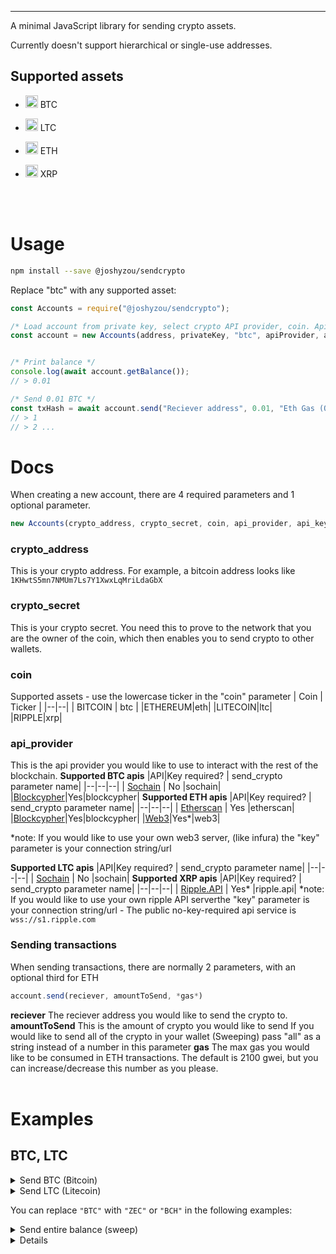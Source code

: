 
<hr />

A minimal JavaScript library for sending crypto assets.

Currently doesn't support hierarchical or single-use addresses.

## Supported assets

-   <img style="margin-bottom: -5px;" height="20" width="20" src="https://bitcoin.org/img/icons/opengraph.png?1621851118" /> BTC

-   <img style="margin-bottom: -5px;" height="20" width="20" src=".https://qph.fs.quoracdn.net/main-qimg-6b38de5b5d9320901235aa116d38bfda" /> LTC 

-   <img style="margin-bottom: -5px;" height="20" width="20" src="https://upload.wikimedia.org/wikipedia/commons/thumb/6/6f/Ethereum-icon-purple.svg/1200px-Ethereum-icon-purple.svg.png" /> ETH

-   <img style="margin-bottom: -5px;" height="20" width="20" src="https://brandslogos.com/wp-content/uploads/thumbs/ripple-logo-vector-1.svg" /> XRP

<br /><br />

# Usage

```sh
npm install --save @joshyzou/sendcrypto
```

Replace "btc" with any supported asset:

```js
const Accounts = require("@joshyzou/sendcrypto");

/* Load account from private key, select crypto API provider, coin. ApiKey is optional*/
const account = new Accounts(address, privateKey, "btc", apiProvider, apiKey);


/* Print balance */
console.log(await account.getBalance());
// > 0.01

/* Send 0.01 BTC */
const txHash = await account.send("Reciever address", 0.01, "Eth Gas (Only applies to ethereum)")
// > 1
// > 2 ...
```
# Docs
When creating a new account, there are 4 required parameters and 1 optional parameter. 
```js
new Accounts(crypto_address, crypto_secret, coin, api_provider, api_key-optional);
```
### crypto_address
This is your crypto address. For example, a bitcoin address looks like `1KHwtS5mn7NMUm7Ls7Y1XwxLqMriLdaGbX`
### crypto_secret
This is your crypto secret. You need this to prove to the network that you are the owner of the coin, which then enables you to send crypto to other wallets.
### coin
Supported assets - use the lowercase ticker in the "coin" parameter
| Coin | Ticker |
|--|--|
| BITCOIN | btc |
|ETHEREUM|eth|
|LITECOIN|ltc|
|RIPPLE|xrp|
### api_provider
This is the api provider you would like to use to interact with the rest of the blockchain. 
**Supported BTC apis**
|API|Key required? | send_crypto parameter name|
|--|--|--|
| [Sochain](https://sochain.com/) | No |sochain|
|[Blockcypher](https://www.blockcypher.com/)|Yes|blockcypher|
**Supported ETH apis**
|API|Key required? | send_crypto parameter name|
|--|--|--|
| [Etherscan](https://etherscan.io/) | Yes |etherscan|
|[Blockcypher](https://www.blockcypher.com/)|Yes|blockcypher|
|[Web3](https://web3js.readthedocs.io/)|Yes*|web3|

*note: If you would like to use your own web3 server, (like infura) the "key" parameter is your connection string/url

**Supported LTC apis**
|API|Key required? | send_crypto parameter name|
|--|--|--|
| [Sochain](https://sochain.com/) | No |sochain|
**Supported XRP apis**
|API|Key required? | send_crypto parameter name|
|--|--|--|
| [Ripple.API](https://xrpl.org/rippled-api.html) | Yes* |ripple.api|
*note: If you would like to use your own ripple API serverthe "key" parameter is your connection string/url - The public no-key-required api service is `wss://s1.ripple.com`
<br>
### Sending transactions
When sending transactions, there are normally 2 parameters, with an optional third for ETH
```js
account.send(reciever, amountToSend, *gas*)
```
**reciever** 
The reciever address you would like to send the crypto to.
**amountToSend**
This is the amount of crypto you would like to send 
If you would like to send all of the crypto in your wallet (Sweeping) pass "all" as a string instead of a number in this parameter
**gas**
The max gas you would like to be consumed in ETH transactions. The default is 2100 gwei, but you can increase/decrease this number as you please.
<br /><br />

# Examples


## BTC, LTC

<details>
<hr />
<summary>Send BTC (Bitcoin)</summary>

```ts
const Accounts =  require("@joshyzou/sendcrypto");

// Send BTC

const account = new Accounts("BTC Address", "BTC Secret", "btc", "sochain");
await account.send("reciever address", 0.01);

```
<hr />
</details>

<details>
<hr />
<summary>Send LTC (Litecoin)</summary>

```ts
const Accounts =  require("@joshyzou/sendcrypto");

// Send LTC

const account = new Accounts("LTC Address", "LTC Secret", "ltc", "sochain");
await account.send("reciever address", 0.01);
```

<hr />
</details>

You can replace `"BTC"` with `"ZEC"` or `"BCH"` in the following examples:

<details>
<hr />
<summary>Send entire balance (sweep)</summary>

```ts
const Accounts =  require("@joshyzou/sendcrypto");

// Send LTC

const account = new Accounts("BTC Address", "BTC Secret", "btc", "sochain");
await account.send("reciever address", "all");
```
<hr />
</details>

<details>


<details>
<hr />

## ETH, ERC20

<details>
<hr />
<summary>Send ETH (Ether, Ethereum)</summary>

```ts
const Accounts =  require("@joshyzou/sendcrypto");

// Send ETH

const account = new Accounts("ETH Address", "ETH Secret", "eth", "web3", "web3 connection string");
await account.send("reciever address", 0.01, 2100);
```

<hr />
</details>



<hr />
</details>

<br /><br /><br /><br /><br /><br />

